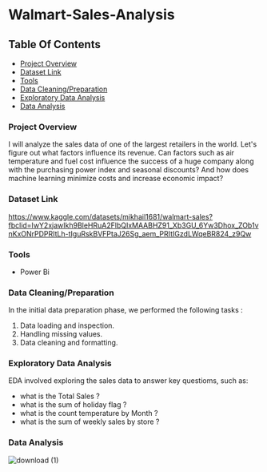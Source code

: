 # Walmart-Sales-Analysis

## Table Of Contents

- [Project Overview](#project-overview)
- [Dataset Link](#dataset-link)
- [Tools](#tools)
- [Data Cleaning/Preparation](data-cleaning/preparation)
- [Exploratory Data Analysis](exploratory-data-analysis)
- [Data Analysis](data-analysis)


### Project Overview

I will analyze the sales data of one of the largest retailers in the world. Let's figure out what factors influence its revenue. Can factors such as air temperature and fuel cost influence the success of a huge company along with the purchasing power index and seasonal discounts? And how does machine learning minimize costs and increase economic impact?


### Dataset Link

https://www.kaggle.com/datasets/mikhail1681/walmart-sales?fbclid=IwY2xjawIkh9BleHRuA2FlbQIxMAABHZ91_Xb3GU_6Yw3Dhox_ZOb1vnKxONrPDPRItLh-tIguRskBVFPtaJ26Sg_aem_PRItIGzdLWqeBR824_z9Qw

### Tools 

- Power Bi


### Data Cleaning/Preparation

In the initial data preparation phase, we performed the following tasks : 
1. Data loading and inspection.
2. Handling missing values.
3. Data cleaning and formatting.


### Exploratory Data Analysis

EDA involved exploring the sales data to answer key questioms, such as:

- what is the Total Sales ?
- what is the sum of holiday flag ?
- what is the count temperature by Month ?
- what is the sum of weekly sales by store ?


### Data Analysis


![download (1)](https://github.com/user-attachments/assets/be92007b-c09a-4854-bd10-2c02fe71e22b)




   



